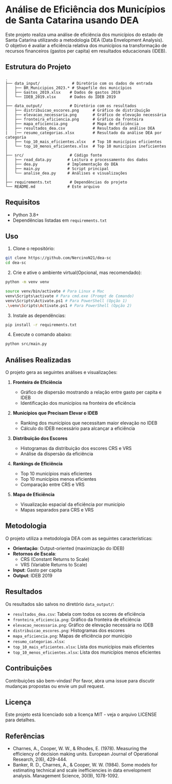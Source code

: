 # Análise de Eficiência dos Municípios de Santa Catarina usando DEA

Este projeto realiza uma análise de eficiência dos municípios do estado de Santa Catarina utilizando a metodologia DEA (Data Envelopment Analysis). O objetivo é avaliar a eficiência relativa dos municípios na transformação de recursos financeiros (gastos per capita) em resultados educacionais (IDEB).

## Estrutura do Projeto

```
.
├── data_input/              # Diretório com os dados de entrada
│   ├── BR_Municipios_2023.* # Shapefile dos municípios
│   ├── Gastos_2019.xlsx    # Dados de gastos 2019
│   └── IDEB_2019.xlsx      # Dados do IDEB 2019
│
├── data_output/            # Diretório com os resultados
│   ├── distribuicao_escores.png      # Gráfico de distribuição
│   ├── elevacao_necessaria.png       # Gráfico de elevação necessária
│   ├── fronteira_eficiencia.png      # Gráfico da fronteira
│   ├── mapa_eficiencia.png           # Mapa de eficiência
│   ├── resultados_dea.csv            # Resultados da análise DEA
|   |── resumo_categorias.xlsx        # Resultado da análise DEA por categoria
│   ├── top_10_mais_eficientes.xlsx   # Top 10 municípios eficientes
│   └── top_10_menos_eficientes.xlsx  # Top 10 municípios ineficientes
│
├── src/                    # Código fonte
│   ├── read_data.py       # Leitura e processamento dos dados
│   ├── dea.py             # Implementação do DEA
│   ├── main.py            # Script principal
│   └── analise_dea.py     # Análises e visualizações
│
├── requirements.txt        # Dependências do projeto
└── README.md              # Este arquivo
```

## Requisitos

- Python 3.8+
- Dependências listadas em `requirements.txt`

## Uso

1. Clone o repositório:
```bash
git clone https://github.com/NercinoN21/dea-sc
cd dea-sc
```

2. Crie e ative o ambiente virtual(Opcional, mas recomendado):
```bash
python -m venv venv

source venv/bin/activate # Para Linux e Mac
venv\Scripts\activate # Para cmd.exe (Prompt de Comando)
venv\Scripts\Activate.ps1 # Para PowerShell (Opção 1)
.\venv\Scripts\Activate.ps1 # Para PowerShell (Opção 2)
```

3. Instale as dependências:
```bash
pip install -r requirements.txt
```

4. Execute o comando abaixo:
```bash
python src/main.py
```

## Análises Realizadas

O projeto gera as seguintes análises e visualizações:

1. **Fronteira de Eficiência**
   - Gráfico de dispersão mostrando a relação entre gasto per capita e IDEB
   - Identificação dos municípios na fronteira de eficiência

2. **Municípios que Precisam Elevar o IDEB**
   - Ranking dos municípios que necessitam maior elevação no IDEB
   - Cálculo do IDEB necessário para alcançar a eficiência

3. **Distribuição dos Escores**
   - Histogramas da distribuição dos escores CRS e VRS
   - Análise da dispersão da eficiência

4. **Rankings de Eficiência**
   - Top 10 municípios mais eficientes
   - Top 10 municípios menos eficientes
   - Comparação entre CRS e VRS

5. **Mapa de Eficiência**
   - Visualização espacial da eficiência por município
   - Mapas separados para CRS e VRS

## Metodologia

O projeto utiliza a metodologia DEA com as seguintes características:

- **Orientação**: Output-oriented (maximização do IDEB)
- **Retornos de Escala**: 
  - CRS (Constant Returns to Scale)
  - VRS (Variable Returns to Scale)
- **Input**: Gasto per capita
- **Output**: IDEB 2019

## Resultados

Os resultados são salvos no diretório `data_output/`:
- `resultados_dea.csv`: Tabela com todos os scores de eficiência
- `fronteira_eficiencia.png`: Gráfico da fronteira de eficiência
- `elevacao_necessaria.png`: Gráfico de elevação necessária no IDEB
- `distribuicao_escores.png`: Histogramas dos escores
- `mapa_eficiencia.png`: Mapas de eficiência por município
- `resumo_categorias.xlsx`: 
- `top_10_mais_eficientes.xlsx`: Lista dos municípios mais eficientes
- `top_10_menos_eficientes.xlsx`: Lista dos municípios menos eficientes

## Contribuições

Contribuições são bem-vindas! Por favor, abra uma issue para discutir mudanças propostas ou envie um pull request.

## Licença

Este projeto está licenciado sob a licença MIT - veja o arquivo LICENSE para detalhes.

## Referências

- Charnes, A., Cooper, W. W., & Rhodes, E. (1978). Measuring the efficiency of decision making units. European Journal of Operational Research, 2(6), 429-444.
- Banker, R. D., Charnes, A., & Cooper, W. W. (1984). Some models for estimating technical and scale inefficiencies in data envelopment analysis. Management Science, 30(9), 1078-1092. 